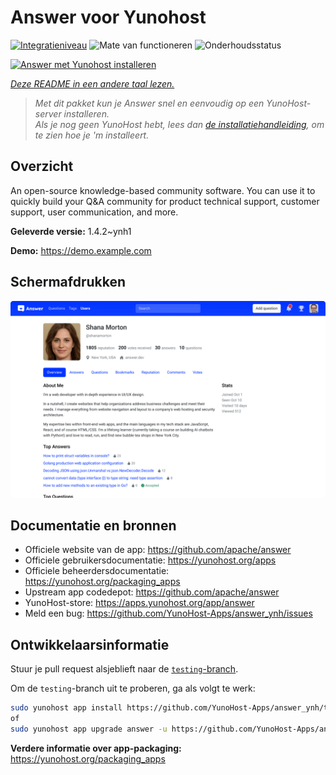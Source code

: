 <!--
NB: Deze README is automatisch gegenereerd door <https://github.com/YunoHost/apps/tree/master/tools/readme_generator>
Hij mag NIET handmatig aangepast worden.
-->

# Answer voor Yunohost

[![Integratieniveau](https://apps.yunohost.org/badge/integration/answer)](https://ci-apps.yunohost.org/ci/apps/answer/)
![Mate van functioneren](https://apps.yunohost.org/badge/state/answer)
![Onderhoudsstatus](https://apps.yunohost.org/badge/maintained/answer)

[![Answer met Yunohost installeren](https://install-app.yunohost.org/install-with-yunohost.svg)](https://install-app.yunohost.org/?app=answer)

*[Deze README in een andere taal lezen.](./ALL_README.md)*

> *Met dit pakket kun je Answer snel en eenvoudig op een YunoHost-server installeren.*  
> *Als je nog geen YunoHost hebt, lees dan [de installatiehandleiding](https://yunohost.org/install), om te zien hoe je 'm installeert.*

## Overzicht

An open-source knowledge-based community software. You can use it to quickly build your Q&A community for product technical support, customer support, user communication, and more.


**Geleverde versie:** 1.4.2~ynh1

**Demo:** <https://demo.example.com>

## Schermafdrukken

![Schermafdrukken van Answer](./doc/screenshots/screenshot.png)

## Documentatie en bronnen

- Officiele website van de app: <https://github.com/apache/answer>
- Officiele gebruikersdocumentatie: <https://yunohost.org/apps>
- Officiele beheerdersdocumentatie: <https://yunohost.org/packaging_apps>
- Upstream app codedepot: <https://github.com/apache/answer>
- YunoHost-store: <https://apps.yunohost.org/app/answer>
- Meld een bug: <https://github.com/YunoHost-Apps/answer_ynh/issues>

## Ontwikkelaarsinformatie

Stuur je pull request alsjeblieft naar de [`testing`-branch](https://github.com/YunoHost-Apps/answer_ynh/tree/testing).

Om de `testing`-branch uit te proberen, ga als volgt te werk:

```bash
sudo yunohost app install https://github.com/YunoHost-Apps/answer_ynh/tree/testing --debug
of
sudo yunohost app upgrade answer -u https://github.com/YunoHost-Apps/answer_ynh/tree/testing --debug
```

**Verdere informatie over app-packaging:** <https://yunohost.org/packaging_apps>
